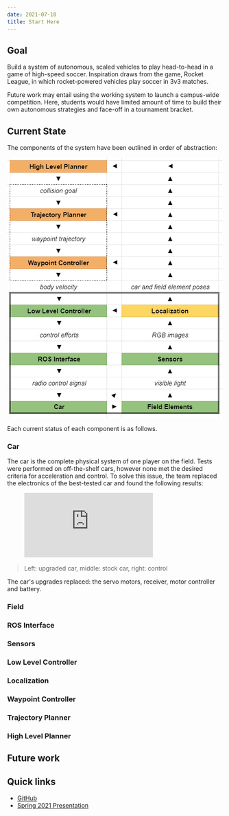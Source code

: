 ```yaml
---
date: 2021-07-10
title: Start Here
---
```


## Goal

Build a system of autonomous, scaled vehicles to play head-to-head in a game of high-speed soccer. Inspiration draws from the game, Rocket League, in which rocket-powered vehicles play soccer in 3v3 matches.

Future work may entail using the working system to launch a campus-wide competition. Here, students would have limited amount of time to build their own autonomous strategies and face-off in a tournament bracket.

## Current State

The components of the system have been outlined in order of abstraction:

![System Overview](assets/images/system-overview.png)

<!-- TODO: include ROS graph -->

Each current status of each component is as follows.

### Car

The car is the complete physical system of one player on the field. Tests were performed on off-the-shelf cars, however none met the desired criteria for acceleration and control. To solve this issue, the team replaced the electronics of the best-tested car and found the following results:

<figure class="video_container">
  <iframe src="https://drive.google.com/file/d/1hoZkHQMXcIDrOJjSXYIXwCfNXiyw8jH6/view?resourcekey" frameborder="0" allowfullscreen="true"> </iframe>
</figure>

> Left: upgraded car, middle: stock car, right: control

The car's upgrades replaced: the servo motors, receiver, motor controller and battery.

<!--
TODO: include more info on car's specific upgrades
TODO: include picture of car's upgrades
-->

### Field

<!-- TODO: fill in section -->

### ROS Interface

<!-- TODO: fill in section -->

### Sensors

<!-- TODO: fill in section -->

### Low Level Controller

<!-- TODO: fill in section -->

### Localization

<!-- TODO: fill in section -->

### Waypoint Controller

<!-- TODO: fill in section -->

### Trajectory Planner

<!-- TODO: fill in section -->

### High Level Planner

<!-- TODO: fill in section -->

## Future work

<!-- TODO: fill in section -->

## Quick links

- [GitHub](https://github.com/purdue-arc/rocket_league)
- [Spring 2021 Presentation](https://drive.google.com/file/d/1zw7jYFSYIVamnQTyYaT1TCJGP7sZOg1J/view?usp=sharing)

